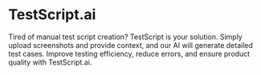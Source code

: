 # TestScript.ai
Tired of manual test script creation? TestScript is your solution. Simply upload screenshots and provide context, and our AI will generate detailed test cases. Improve testing efficiency, reduce errors, and ensure product quality with TestScript.ai.
